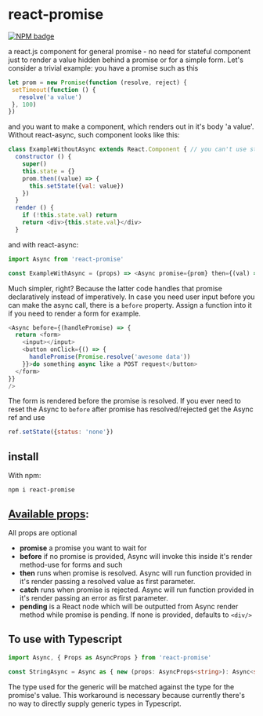 # react-promise 
[![NPM badge](https://nodei.co/npm/react-promise.png?downloads=true&downloadRank=true&stars=true)](https://nodei.co/npm/react-promise/)

a react.js component for general promise - no need for stateful component just to render a value hidden behind a promise or for a simple form.
Let's consider a trivial example: you have a promise such as this
```javascript
let prom = new Promise(function (resolve, reject) {
 setTimeout(function () {
   resolve('a value')
 }, 100)
})
```

and you want to make a component, which renders out in it's body 'a value'. Without react-async, such component looks like this:
```javascript
class ExampleWithoutAsync extends React.Component { // you can't use stateless component because you need a state
  constructor () {
    super()
    this.state = {}
    prom.then((value) => {
      this.setState({val: value})
    })
  }
  render () {
    if (!this.state.val) return
    return <div>{this.state.val}</div>
  }
```

and with react-async:
```javascript
import Async from 'react-promise'

const ExampleWithAsync = (props) => <Async promise={prom} then={(val) => <div>{val}</div>}/>
```

Much simpler, right?
Because the latter code handles that promise declaratively instead of imperatively.
In case you need user input before you can make the async call, there is a `before` property. Assign a function into it if you need to render a form for example.
```javascript
<Async before={(handlePromise) => {
  return <form>
    <input></input>
    <button onClick={() => {
      handlePromise(Promise.resolve('awesome data'))
    }}>do something async like a POST request</button>
  </form>
}}
/>
```
The form is rendered before the promise is resolved. If you ever need to reset the Async to `before` after promise has resolved/rejected get the Async ref and use
```javascript
ref.setState({status: 'none'})
```

## install

With npm:
```
npm i react-promise
```

## [Available props](https://github.com/capaj/react-promise/blob/master/src/react-promise.js#L60):
All props are optional

- **promise** a promise you want to wait for
- **before** if no promise is provided, Async will invoke this inside it's render method-use for forms and such
- **then** runs when promise is resolved. Async will run function provided in it's render passing a resolved value as first parameter.
- **catch** runs when promise is rejected. Async will run function provided in it's render passing an error as first parameter.
- **pending** is a React node which will be outputted from Async render method while promise is pending. If none is provided, defaults to `<div/>`

## To use with Typescript

```typescript
import Async, { Props as AsyncProps } from 'react-promise'

const StringAsync = Async as { new (props: AsyncProps<string>): Async<string> }
```

The type used for the generic will be matched against the type for the promise's value. This workaround is necessary because currently there's no way to directly supply generic types in Typescript.

